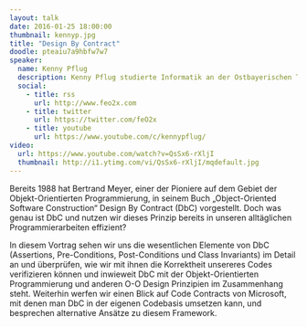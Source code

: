 ```yaml
---
layout: talk
date: 2016-01-25 18:00:00
thumbnail: kennyp.jpg
title: "Design By Contract"
doodle: pteaiu7a9hbfw7w7
speaker:
  name: Kenny Pflug
  description: Kenny Pflug studierte Informatik an der Ostbayerischen Technischen Hochschule Regensburg und ist aktuell Promovend und wissenschaftlicher Mitarbeiter an der Universität Regensburg. Dort erforscht er User Interface Konzepte für mobile Medizinapplikationen. Er ist besonders interessiert an den Themengebieten User Experience und User Interface Design, OOP und OOD, Softwarearchitektur, Clean Code sowie Automatisiertes Testen.
  social:
    - title: rss
      url: http://www.feo2x.com
    - title: twitter
      url: https://twitter.com/feO2x
    - title: youtube
      url: https://www.youtube.com/c/kennypflug/
video:
  url: https://www.youtube.com/watch?v=QsSx6-rXljI
  thumbnail: http://i1.ytimg.com/vi/QsSx6-rXljI/mqdefault.jpg
---
```

Bereits 1988 hat Bertrand Meyer, einer der Pioniere auf dem Gebiet der Objekt-Orientierten Programmierung, in seinem Buch „Object-Oriented Software Construction“ Design By Contract (DbC) vorgestellt. Doch was genau ist DbC und nutzen wir dieses Prinzip bereits in unseren alltäglichen Programmierarbeiten effizient?

In diesem Vortrag sehen wir uns die wesentlichen Elemente von DbC (Assertions, Pre-Conditions, Post-Conditions und Class Invariants) im Detail an und überprüfen, wie wir mit ihnen die Korrektheit unsereres Codes verifizieren können und inwieweit DbC mit der Objekt-Orientierten Programmierung und anderen O-O Design Prinzipien im Zusammenhang steht. Weiterhin werfen wir einen Blick auf Code Contracts von Microsoft, mit denen man DbC in der eigenen Codebasis umsetzen kann, und besprechen alternative Ansätze zu diesem Framework.
